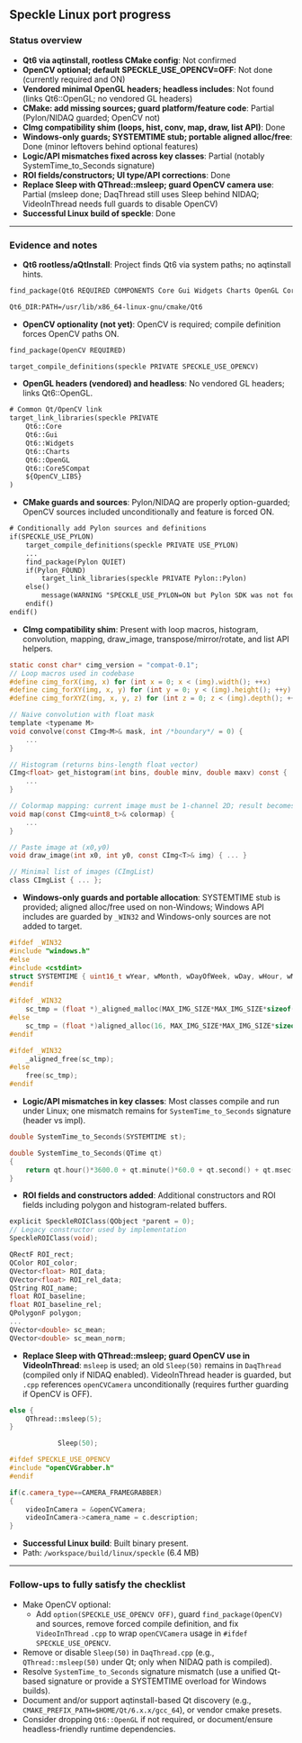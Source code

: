 ## Speckle Linux port progress

### Status overview
- **Qt6 via aqtinstall, rootless CMake config**: Not confirmed
- **OpenCV optional; default SPECKLE_USE_OPENCV=OFF**: Not done (currently required and ON)
- **Vendored minimal OpenGL headers; headless includes**: Not found (links Qt6::OpenGL; no vendored GL headers)
- **CMake: add missing sources; guard platform/feature code**: Partial (Pylon/NIDAQ guarded; OpenCV not)
- **CImg compatibility shim (loops, hist, conv, map, draw, list API)**: Done
- **Windows-only guards; SYSTEMTIME stub; portable aligned alloc/free**: Done (minor leftovers behind optional features)
- **Logic/API mismatches fixed across key classes**: Partial (notably SystemTime_to_Seconds signature)
- **ROI fields/constructors; UI type/API corrections**: Done
- **Replace Sleep with QThread::msleep; guard OpenCV camera use**: Partial (msleep done; DaqThread still uses Sleep behind NIDAQ; VideoInThread needs full guards to disable OpenCV)
- **Successful Linux build of speckle**: Done

---

### Evidence and notes
- **Qt6 rootless/aQtInstall**: Project finds Qt6 via system paths; no aqtinstall hints.
```14:14:/workspace/CMakeLists.txt
find_package(Qt6 REQUIRED COMPONENTS Core Gui Widgets Charts OpenGL Core5Compat)
```
```332:334:/workspace/build/linux/CMakeCache.txt
Qt6_DIR:PATH=/usr/lib/x86_64-linux-gnu/cmake/Qt6
```

- **OpenCV optionality (not yet)**: OpenCV is required; compile definition forces OpenCV paths ON.
```15:15:/workspace/CMakeLists.txt
find_package(OpenCV REQUIRED)
```
```69:69:/workspace/CMakeLists.txt
target_compile_definitions(speckle PRIVATE SPECKLE_USE_OPENCV)
```

- **OpenGL headers (vendored) and headless**: No vendored GL headers; links Qt6::OpenGL.
```115:124:/workspace/CMakeLists.txt
# Common Qt/OpenCV link
target_link_libraries(speckle PRIVATE
    Qt6::Core
    Qt6::Gui
    Qt6::Widgets
    Qt6::Charts
    Qt6::OpenGL
    Qt6::Core5Compat
    ${OpenCV_LIBS}
)
```

- **CMake guards and sources**: Pylon/NIDAQ are properly option-guarded; OpenCV sources included unconditionally and feature is forced ON.
```81:107:/workspace/CMakeLists.txt
# Conditionally add Pylon sources and definitions
if(SPECKLE_USE_PYLON)
    target_compile_definitions(speckle PRIVATE USE_PYLON)
    ...
    find_package(Pylon QUIET)
    if(Pylon_FOUND)
        target_link_libraries(speckle PRIVATE Pylon::Pylon)
    else()
        message(WARNING "SPECKLE_USE_PYLON=ON but Pylon SDK was not found. Provide a Pylon CMake package or set PYLON_ROOT and add include/lib paths as needed.")
    endif()
endif()
```

- **CImg compatibility shim**: Present with loop macros, histogram, convolution, mapping, draw_image, transpose/mirror/rotate, and list API helpers.
```21:27:/workspace/src/CImg.h
static const char* cimg_version = "compat-0.1";
// Loop macros used in codebase
#define cimg_forX(img, x) for (int x = 0; x < (img).width(); ++x)
#define cimg_forXY(img, x, y) for (int y = 0; y < (img).height(); ++y) for (int x = 0; x < (img).width(); ++x)
#define cimg_forXYZ(img, x, y, z) for (int z = 0; z < (img).depth(); ++z) for (int y = 0; y < (img).height(); ++y) for (int x = 0; x < (img).width(); ++x)
```
```232:253:/workspace/src/CImg.h
// Naive convolution with float mask
template <typename M>
void convolve(const CImg<M>& mask, int /*boundary*/ = 0) {
    ...
}
```
```272:285:/workspace/src/CImg.h
// Histogram (returns bins-length float vector)
CImg<float> get_histogram(int bins, double minv, double maxv) const {
    ...
}
```
```298:310:/workspace/src/CImg.h
// Colormap mapping: current image must be 1-channel 2D; result becomes 3-channel RGB
void map(const CImg<uint8_t>& colormap) {
    ...
}
```
```162:173:/workspace/src/CImg.h
// Paste image at (x0,y0)
void draw_image(int x0, int y0, const CImg<T>& img) { ... }
```
```388:427:/workspace/src/CImg.h
// Minimal list of images (CImgList)
class CImgList { ... };
```

- **Windows-only guards and portable allocation**: SYSTEMTIME stub is provided; aligned alloc/free used on non-Windows; Windows API includes are guarded by `_WIN32` and Windows-only sources are not added to target.
```3:8:/workspace/src/speckle_processing.h
#ifdef _WIN32
#include "windows.h"
#else
#include <cstdint>
struct SYSTEMTIME { uint16_t wYear, wMonth, wDayOfWeek, wDay, wHour, wMinute, wSecond, wMilliseconds; };
#endif
```
```1267:1270:/workspace/src/SpeckleSettings.cpp
#ifdef _WIN32
    sc_tmp = (float *)_aligned_malloc(MAX_IMG_SIZE*MAX_IMG_SIZE*sizeof(float), 16);
#else
    sc_tmp = (float *)aligned_alloc(16, MAX_IMG_SIZE*MAX_IMG_SIZE*sizeof(float));
#endif
```
```1291:1294:/workspace/src/SpeckleSettings.cpp
#ifdef _WIN32
    _aligned_free(sc_tmp);
#else
    free(sc_tmp);
#endif
```

- **Logic/API mismatches in key classes**: Most classes compile and run under Linux; one mismatch remains for `SystemTime_to_Seconds` signature (header vs impl).
```22:22:/workspace/src/speckle_processing.h
double SystemTime_to_Seconds(SYSTEMTIME st);
```
```160:164:/workspace/src/speckle_processing.cpp
double SystemTime_to_Seconds(QTime qt)
{
    return qt.hour()*3600.0 + qt.minute()*60.0 + qt.second() + qt.msec()/1000.0;
}
```

- **ROI fields and constructors added**: Additional constructors and ROI fields including polygon and histogram-related buffers.
```24:27:/workspace/src/SpeckleROIClass.h
explicit SpeckleROIClass(QObject *parent = 0);
// Legacy constructor used by implementation
SpeckleROIClass(void);
```
```40:63:/workspace/src/SpeckleROIClass.h
QRectF ROI_rect;
QColor ROI_color;
QVector<float> ROI_data;
QVector<float> ROI_rel_data;
QString ROI_name;
float ROI_baseline;
float ROI_baseline_rel;
QPolygonF polygon;
...
QVector<double> sc_mean;
QVector<double> sc_mean_norm;
```

- **Replace Sleep with QThread::msleep; guard OpenCV use in VideoInThread**: `msleep` is used; an old `Sleep(50)` remains in `DaqThread` (compiled only if NIDAQ enabled). VideoInThread header is guarded, but `.cpp` references `openCVCamera` unconditionally (requires further guarding if OpenCV is OFF).
```60:62:/workspace/src/videointhread.cpp
else {
    QThread::msleep(5);
}
```
```66:67:/workspace/src/DaqThread.cpp
            Sleep(50);
```
```9:11:/workspace/src/videointhread.h
#ifdef SPECKLE_USE_OPENCV
#include "openCVGrabber.h"
#endif
```
```77:81:/workspace/src/videointhread.cpp
if(c.camera_type==CAMERA_FRAMEGRABBER)
{
    videoInCamera = &openCVCamera;
    videoInCamera->camera_name = c.description;
}
```

- **Successful Linux build**: Built binary present.
- Path: `/workspace/build/linux/speckle` (6.4 MB)

---

### Follow-ups to fully satisfy the checklist
- Make OpenCV optional:
  - Add `option(SPECKLE_USE_OPENCV OFF)`, guard `find_package(OpenCV)` and sources, remove forced compile definition, and fix `VideoInThread` `.cpp` to wrap `openCVCamera` usage in `#ifdef SPECKLE_USE_OPENCV`.
- Remove or disable `Sleep(50)` in `DaqThread.cpp` (e.g., `QThread::msleep(50)` under Qt; only when NIDAQ path is compiled).
- Resolve `SystemTime_to_Seconds` signature mismatch (use a unified Qt-based signature or provide a SYSTEMTIME overload for Windows builds).
- Document and/or support aqtinstall-based Qt discovery (e.g., `CMAKE_PREFIX_PATH=$HOME/Qt/6.x.x/gcc_64`), or vendor cmake presets.
- Consider dropping `Qt6::OpenGL` if not required, or document/ensure headless-friendly runtime dependencies.
